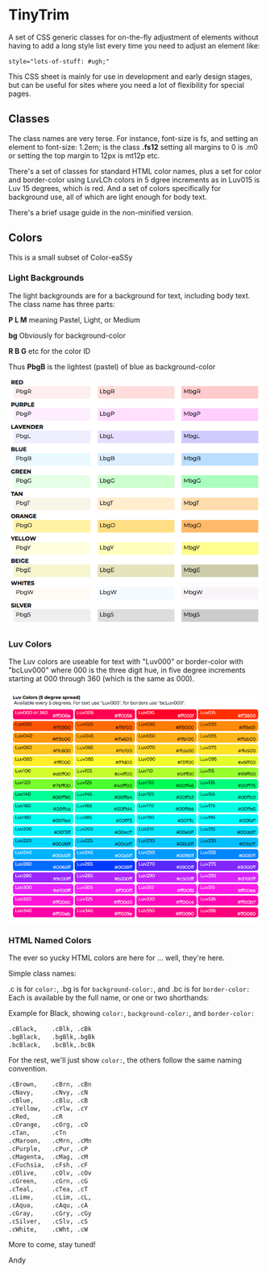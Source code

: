 # TinyTrim

A set of CSS generic classes for on-the-fly adjustment of elements without having to add a long style list every time you need to adjust an element like:

    style="lots-of-stuff: #ugh;"

This CSS sheet is mainly for use in development and early design stages, but can be useful for sites where you need a lot of flexibility for special pages.

## Classes

The class names are very terse. For instance, font-size is fs, and setting an element to font-size: 1.2em; is the class **.fs12** setting all margins to 0 is .m0 or setting the top margin to 12px is mt12p  etc.

There's a set of classes for standard HTML color names, plus a set for color and border-color using LuvLCh colors in 5 dgree increments as in Luv015 is Luv 15 degrees, which is red. And a set of colors specifically for background use, all of which are light enough for body text.

There's a brief usage guide in the non-minified version.

## Colors

This is a small subset of Color-eaSSy

### Light Backgrounds

The light backgrounds are for a background for text, including body text. The class name has three parts:

**P L M** meaning Pastel, Light, or Medium

**bg** Obviously for background-color

**R B G** etc for the color ID

Thus **PbgB** is the lightest (pastel) of blue as background-color

![](images/TinyTrimBackgrounds.png)


### Luv Colors

The Luv colors are useable for text with "Luv000" or border-color with "bcLuv000" where 000 is the three digit hue, in five degree increments starting at 000 through 360 (which is the same as 000).

![](images/LUVCOLOR.png)

### HTML Named Colors

The ever so yucky HTML colors are here for ... well, they're here.

Simple class names:

.c is for `color:`, .bg is for `background-color:`, and .bc is for `border-color:`
Each is available by the full name, or one or two shorthands:

Example for Black, showing `color:`,  `background-color:`, and `border-color:`

    .cBlack,    .cBlk, .cBk
    .bgBlack,   .bgBlk,.bgBk
    .bcBlack,   .bcBlk,.bcBk

For the rest, we'll just show `color:`, the others follow the same naming convention.

    .cBrown,    .cBrn, .cBn
    .cNavy,     .cNvy, .cN
    .cBlue,     .cBlu, .cB
    .cYellow,   .cYlw, .cY
    .cRed,      .cR       
    .cOrange,   .cOrg, .cO
    .cTan,      .cTn
    .cMaroon,   .cMrn, .cMn
    .cPurple,   .cPur, .cP
    .cMagenta,  .cMag, .cM
    .cFuchsia,  .cFsh, .cF
    .cOlive,    .cOlv, .cOv
    .cGreen,    .cGrn, .cG
    .cTeal,     .cTea, .cT
    .cLime,     .cLim, .cL, 
    .cAqua,     .cAqu, .cA
    .cGray,     .cGry, .cGy
    .cSilver,   .cSlv, .cS
    .cWhite,    .cWht, .cW      


More to come, stay tuned!

Andy


